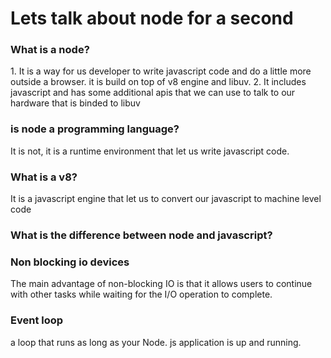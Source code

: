 # Lets talk about node for a second

<h3>What is a node?</h3>
1. It is a way for us developer to write javascript code and do a little more outside a browser. it is build on top of v8 engine and libuv.
2. It includes javascript and has some additional apis that we can use to talk to our hardware that is binded to libuv

<h3>is node a programming language?</h3>
It is not, it is a runtime environment that let us write javascript code.

<h3>What is a v8?</h3>
It is a javascript engine that let us to convert our javascript to machine level code

<h3>What is the difference between node and javascript?</h3>

### Non blocking io devices

The main advantage of non-blocking IO is that it allows users to continue with other tasks while waiting for the I/O operation to complete.

### Event loop

a loop that runs as long as your Node. js application is up and running.
